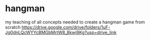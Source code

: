 # hangman
my teaching of all concepts needed to create a hangman game from scratch
https://drive.google.com/drive/folders/1uF-Jg0dnLQcWYYcBMGbMrtW8_8kwj9Kg?usp=drive_link
